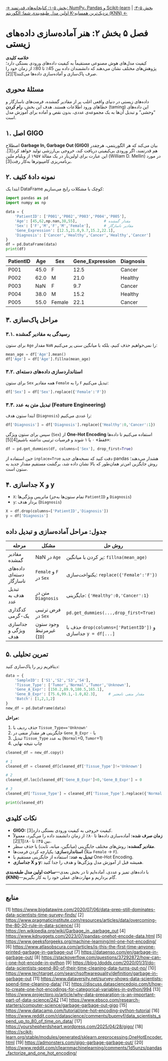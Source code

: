 [→ بخش ۵-۱: کتابخانه‌های قدرتمند: NumPy، Pandas و Scikit-learn](./01-powerful-libraries-numpy-pandas-sklearn.md) | [بخش ۵-۳: اولین مدل طبقه‌بندی شما: الگوریتم K-نزدیک‌ترین همسایه (KNN) ←](./03-first-classification-model-knn.md)

# فصل ۵ بخش ۲: هنر آماده‌سازی داده‌های زیستی

**خلاصه کلیدی**  
کیفیت مدل‌‌های هوش مصنوعی مستقیماً به کیفیت داده‌های ورودی بستگی دارد؛ پژوهش‌های مختلف نشان می‌دهند که دانشمندان داده بین 45٪ تا 80٪ از زمان خود را صرف پاک‌سازی و آماده‌سازی داده‌ها می‌کنند[1][2].

## مسئلهٔ محوری

داده‌های زیستی در دنیای واقعی اغلب پر از مقادیر گمشده، فرمت‌های ناسازگار و خطاهای ورود اطلاعات هستند. هدف این بخش، **رام کردن** (taming) این داده‌های “وحشی” و تبدیل آن‌ها به یک مجموعه‌ی عددی، بدون نقص و آماده برای آموزش مدل است.

## ۱. اصل GIGO

اصطلاح **Garbage In, Garbage Out (GIGO)** بیان می‌کند که هر الگوریتمی، هرچقدر هم قدرتمند، اگر ورودی بی‌کیفیتی دریافت کند، خروجی بی‌ارزشی تولید خواهد کرد[3]. این عبارت برای اولین‌بار در یک مقالهٔ ۱۹۵۷ از ویلیام ملین (William D. Mellin) در مورد برنامه‌ریزی کامپیوترها به‌کار رفت[3].

## ۲. نمونه دادهٔ کثیف

ابتدا یک DataFrame کوچک با مشکلات رایج می‌سازیم:

```python
import pandas as pd
import numpy as np

data = {
    'PatientID': ['P001','P002','P003','P004','P005'],
    'Age': [45,62,np.nan,38,55],            # مقدار گمشده
    'Sex': ['F','M','F','M','Female'],      # مقادیر ناسازگار
    'Gene_Expression': [12.5,21.0,9.7,15.2,22.1],
    'Diagnosis': ['Cancer','Healthy','Cancer','Healthy','Cancer']
}
df = pd.DataFrame(data)
print(df)
```

| PatientID | Age  | Sex    | Gene_Expression | Diagnosis |
| --------- | ---- | ------ | --------------- | --------- |
| P001      | 45.0 | F      | 12.5            | Cancer    |
| P002      | 62.0 | M      | 21.0            | Healthy   |
| P003      | NaN  | F      | 9.7             | Cancer    |
| P004      | 38.0 | M      | 15.2            | Healthy   |
| P005      | 55.0 | Female | 22.1            | Cancer    |

## ۳. مراحل پاک‌سازی

### ۳.۱. رسیدگی به مقادیر گمشده

برای ستون `Age` مقدار `NaN` را نمی‌خواهیم حذف کنیم، بلکه با میانگین سنی پر می‌کنیم:

```python
mean_age = df['Age'].mean()
df['Age'] = df['Age'].fillna(mean_age)
```

### ۳.۲. استانداردسازی داده‌های دسته‌ای

برای ستون `Sex` همه مقادیر `Female` را به `F` تبدیل می‌کنیم:

```python
df['Sex'] = df['Sex'].replace({'Female':'F'})
```

### ۳.۳. تبدیل متن به عدد (Feature Engineering)

ابتدا ستون هدف (`Diagnosis`) را عددی می‌کنیم:

```python
df['Diagnosis'] = df['Diagnosis'].replace({'Healthy':0,'Cancer':1})
```

سپس برای ستون ویژگی (`Sex`) از **One-Hot Encoding** استفاده می‌کنیم تا داده‌ها «فقط» ۰ یا ۱ شوند و فرضیات ترتیبی نداشته باشیم[4][5]:

```python
df = pd.get_dummies(df, columns=['Sex'], drop_first=True)
```

حین استفاده از `inplace=True` دقت کنید که نسخه‌های جدید pandas هشدار می‌دهند؛ روش جایگزین امن‌تر همان‌طور که بالا نشان داده شد، برگشت مستقیم مقدار جدید به ستون است.

## ۴. جداسازی X و y

- `X`: ماتریس ویژگی‌ها (تمام ستون‌ها به‌جز `PatientID` و `Diagnosis`)
- `y`: بردار هدف (`Diagnosis`)

```python
X = df.drop(columns=['PatientID','Diagnosis'])
y = df['Diagnosis']
```

## جدول: مراحل آماده‌سازی و تبدیل داده

| مرحله                     | مشکل                      | روش حل                                                       |
| ------------------------- | ------------------------- | ------------------------------------------------------------ |
| مقادیر گمشده              | NaN در `Age`              | پر کردن با میانگین: `fillna(mean_age)`                       |
| داده‌های دسته‌ای ناسازگار | `Female` و `F` در `Sex`   | یکنواخت‌سازی: `replace({'Female':'F'})`                      |
| تبدیل هدف به عدد          | متن در `Diagnosis`        | جایگزینی: `{'Healthy':0,'Cancer':1}`                         |
| کدگذاری یک-گرمی           | فرض ترتیبی در `Sex`       | `pd.get_dummies(...,drop_first=True)`                        |
| جداسازی ویژگی و هدف       | وجود ستون غیرمرتبط (`ID`) | حذف با `drop(columns=['PatientID'])` و جداسازی `y = df[...]` |

## ۵. تمرین تحلیلی

دیتافریم زیر را پاک‌سازی کنید:

```python
data = {
    'SampleID': ['S1','S2','S3','S4'],
    'Tissue_Type': ['Tumor','Normal','Tumor','Unknown'],
    'Gene_A_Expr': [150.2,89.9,180.5,165.1],
    'Gene_B_Expr': [75.6,99.1,-1.0,82.3],     # مقدار منفی نامعتبر
    'Batch': [1,2,1,2]
}
new_df = pd.DataFrame(data)
```

**مراحل:**

1. حذف ردیف با `Tissue_Type=='Unknown'`
2. جایگزینی هر مقدار منفی در `Gene_B_Expr` با ۰
3. تبدیل `Tissue_Type` به عدد (`Normal`=0, `Tumor`=1)
4. چاپ نتیجه نهایی

```python
cleaned_df = new_df.copy()

# 1
cleaned_df = cleaned_df[cleaned_df['Tissue_Type']!='Unknown']

# 2
cleaned_df.loc[cleaned_df['Gene_B_Expr']<0,'Gene_B_Expr'] = 0

# 3
cleaned_df['Tissue_Type'] = cleaned_df['Tissue_Type'].replace({'Normal':0,'Tumor':1})

print(cleaned_df)
```

## نکات کلیدی

- **GIGO:** کیفیت خروجی به کیفیت ورودی بستگی دارد[3].
- **زمان صرف شده:** آماده‌سازی داده‌ها تا ۸۰٪ از زمان دانشمند داده را می‌گیرد، معمولاً بین ۴۵٪ تا ۸۰٪[1][2].
- **مقادیر گمشده:** روش‌های مختلف جایگزینی (میانگین، میانه، ثابت) یا حذف سطر.
- **استانداردسازی:** یکپارچه کردن فرمت‌ها (مثلاً `Female` → `F`).
- **تبدیل به عدد:** استفاده از جایگزینی مستقیم یا One-Hot Encoding.
- **جداسازی X و y:** همیشه قبل از آموزش مدل ویژگی‌ها و هدف را جدا کنید.

با داده‌های تمیز و عددی، آماده‌ایم تا در بخش بعدی—**ساخت اولین مدل طبقه‌بندی (KNN)**—گام برداریم و مهارت‌های عملی خود را به کار بگیریم.

---

## **منابع**

[1] https://www.bigdatawire.com/2020/07/06/data-prep-still-dominates-data-scientists-time-survey-finds/
[2] https://www.pragmaticinstitute.com/resources/articles/data/overcoming-the-80-20-rule-in-data-science/
[3] https://en.wikipedia.org/wiki/Garbage_in,_garbage_out
[4] https://www.kdnuggets.com/2023/07/pandas-onehot-encode-data.html
[5] https://www.geeksforgeeks.org/machine-learning/ml-one-hot-encoding/
[6] https://www.atlasobscura.com/articles/is-this-the-first-time-anyone-printed-garbage-in-garbage-out
[7] https://dataenso.com/en/garbage-in-garbage-out/
[8] https://stackoverflow.com/questions/37292872/how-can-i-one-hot-encode-in-python
[9] https://blog.ldodds.com/2020/01/31/do-data-scientists-spend-80-of-their-time-cleaning-data-turns-out-no/
[10] https://www.techtarget.com/searchsoftwarequality/definition/garbage-in-garbage-out
[11] https://www.dataversity.net/survey-shows-data-scientists-spend-time-cleaning-data/
[12] https://discuss.datasciencedojo.com/t/how-to-create-one-hot-encodings-for-categorical-variables-in-python/994
[13] https://www.projectpro.io/article/why-data-preparation-is-an-important-part-of-data-science/242
[14] https://www.ebsco.com/research-starters/computer-science/garbage-garbage-out-gigo
[15] https://www.datacamp.com/tutorial/one-hot-encoding-python-tutorial
[16] https://www.reddit.com/r/datascience/comments/bupmyf/data_scientists_spend_up_to_80_of_time_on_data/
[17] https://yourshepherdsheart.wordpress.com/2025/04/28/gigo/
[18] https://scikit-learn.org/stable/modules/generated/sklearn.preprocessing.OneHotEncoder.html
[19] https://admonsters.com/gigo-garbage-garbage-out/
[20] https://www.reddit.com/r/learnmachinelearning/comments/1d5unzs/pandas_factorize_and_one_hot_encoding/
